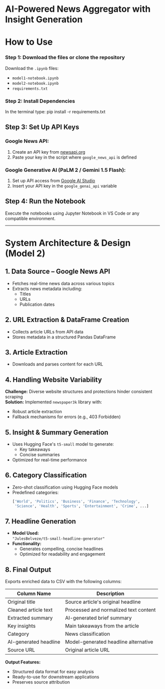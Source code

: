 # AI-Powered News Aggregator with Insight Generation

# How to Use

### Step 1: Download the files or clone the repository
Download the `.ipynb` files:
- `model1-notebook.ipynb`
- `model2-notebook.ipynb`
- `requirements.txt`

### Step 2: Install Dependencies
In the terminal type:
pip install -r requirements.txt

## Step 3: Set Up API Keys

### Google News API:
1. Create an API key from [newsapi.org](https://newsapi.org)
2. Paste your key in the script where `google_news_api` is defined

### Google Generative AI (PaLM 2 / Gemini 1.5 Flash):
1. Set up API access from [Google AI Studio](https://ai.google.dev/)
2. Insert your API key in the `google_genai_api` variable

## Step 4: Run the Notebook
Execute the notebooks using Jupyter Notebook in VS Code or any compatible environment.

---

# System Architecture & Design (Model 2)

## 1. Data Source – Google News API
- Fetches real-time news data across various topics
- Extracts news metadata including:
  - Titles
  - URLs
  - Publication dates

## 2. URL Extraction & DataFrame Creation
- Collects article URLs from API data
- Stores metadata in a structured Pandas DataFrame

## 3. Article Extraction
- Downloads and parses content for each URL

## 4. Handling Website Variability
**Challenge:** Diverse website structures and protections hinder consistent scraping  
**Solution:** Implemented `newspaper3k` library with:
- Robust article extraction
- Fallback mechanisms for errors (e.g., 403 Forbidden)

## 5. Insight & Summary Generation
- Uses Hugging Face's `t5-small` model to generate:
  - Key takeaways
  - Concise summaries
- Optimized for real-time performance

## 6. Category Classification
- Zero-shot classification using Hugging Face models
- Predefined categories:
  ```python
  ['World', 'Politics', 'Business', 'Finance', 'Technology',
   'Science', 'Health', 'Sports', 'Entertainment', 'Crime', ...]
## 7. Headline Generation
- **Model Used:**  
  `"JulesBelveze/t5-small-headline-generator"`
- **Functionality:**
  - Generates compelling, concise headlines
  - Optimized for readability and engagement

## 8. Final Output
Exports enriched data to CSV with the following columns:

| Column Name          | Description                          |
|----------------------|--------------------------------------|
| Original title       | Source article's original headline   |
| Cleaned article text | Processed and normalized text content|
| Extracted summary    | AI-generated brief summary           |
| Key insights         | Main takeaways from the article      |
| Category             | News classification                  |
| AI-generated headline| Model-generated headline alternative |
| Source URL           | Original article URL                 |

**Output Features:**
- Structured data format for easy analysis
- Ready-to-use for downstream applications
- Preserves source attribution
